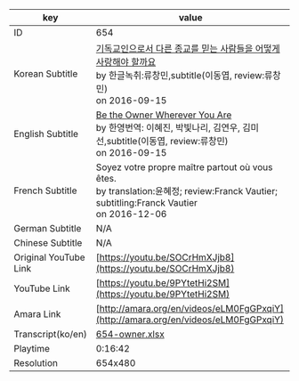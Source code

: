 |  key  |  value  |
|-------|---------|
| ID            | 654 |
| Korean Subtitle | [기독교인으로서 다른 종교를 믿는 사람들을 어떻게 사랑해야 할까요](https://github.com/jungtosociety/dharma-qna/raw/master/sub/654/ko-654-owner.sbv)<br>by 한글녹취:류창민,subtitle(이동엽, review:류창민)<br>on 2016-09-15<br>|
| English Subtitle | [Be the Owner Wherever You Are](https://github.com/jungtosociety/dharma-qna/raw/master/sub/654/en-654-owner.sbv)<br>by 한영번역: 이혜진, 박빛나리, 김연우, 김미선,subtitle(이동엽, review:류창민)<br>on 2016-09-15<br>|
| French Subtitle | Soyez votre propre maître partout où vous êtes.<br>by translation:윤혜정; review:Franck Vautier; subtitling:Franck Vautier<br>on 2016-12-06<br>|
| German Subtitle | N/A |
| Chinese Subtitle | N/A |
| Original YouTube Link  | [https://youtu.be/SOCrHmXJjb8](https://youtu.be/SOCrHmXJjb8) |
| YouTube Link  | [https://youtu.be/9PYtetHi2SM](https://youtu.be/9PYtetHi2SM) |
| Amara Link    | [http://amara.org/en/videos/eLM0FgGPxqiY](http://amara.org/en/videos/eLM0FgGPxqiY) |
| Transcript(ko/en) | [654-owner.xlsx](https://github.com/jungtosociety/dharma-qna/raw/master/sub/654/654-owner.xlsx) |
| Playtime | 0:16:42 |
| Resolution | 654x480|
